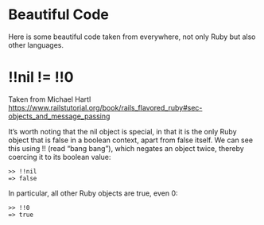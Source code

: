 # Beautiful Code

Here is some beautiful code taken from everywhere, not only Ruby but also other languages. 


# !!nil != !!0

Taken from Michael Hartl https://www.railstutorial.org/book/rails_flavored_ruby#sec-objects_and_message_passing

It’s worth noting that the nil object is special, in that it is the only Ruby object that is false in a boolean context, apart from false itself. We can see this using !! (read “bang bang”), which negates an object twice, thereby coercing it to its boolean value:

```
>> !!nil
=> false
```

In particular, all other Ruby objects are true, even 0:

```
>> !!0
=> true
```
